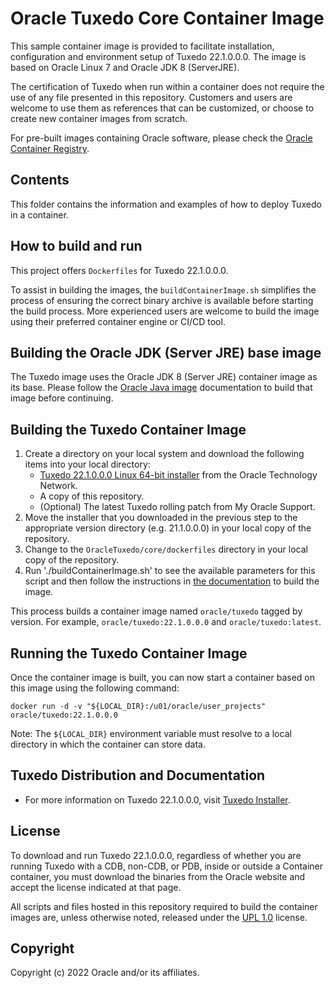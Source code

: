 # Oracle Tuxedo Core Container Image

This sample container image is provided to facilitate installation, configuration and environment setup of Tuxedo 22.1.0.0.0. The image is based on Oracle Linux 7 and Oracle JDK 8 (ServerJRE).

The certification of Tuxedo when run within a container does not require the use of any file presented in this repository. Customers and users are welcome to use them as references that can be customized, or choose to create new container images from scratch.

For pre-built images containing Oracle software, please check the [Oracle Container Registry](https://container-registry.oracle.com/).

## Contents

This folder contains the information and examples of how to deploy Tuxedo in a container.

## How to build and run

This project offers `Dockerfiles` for Tuxedo 22.1.0.0.0.

To assist in building the images, the `buildContainerImage.sh` simplifies the process of ensuring the correct binary archive is available before starting the build process. More experienced users are welcome to build the image using their preferred container engine or CI/CD tool.

## Building the Oracle JDK (Server JRE) base image

The Tuxedo image uses the Oracle JDK 8 (Server JRE) container image as its base. Please follow the [Oracle Java image](https://github.com/oracle/docker-images/blob/master/OracleJava) documentation to build that image before continuing.

## Building the Tuxedo Container Image

1. Create a directory on your local system and download the following items into your local directory:
   * [Tuxedo 22.1.0.0.0 Linux 64-bit installer](http://www.oracle.com/technetwork/middleware/tuxedo/downloads/index.html) from the Oracle Technology Network.
   * A copy of this repository.
   * (Optional) The latest Tuxedo rolling patch from My Oracle Support.
2. Move the installer that you downloaded in the previous step to the appropriate version directory (e.g. 21.1.0.0.0) in your local copy of the repository.
3. Change to the `OracleTuxedo/core/dockerfiles` directory in your local copy of the repository.
4. Run './buildContainerImage.sh' to see the available parameters for this script and then follow the instructions in  [the documentation](./dockerfiles/README.md) to build the image.

This process builds a container image named `oracle/tuxedo` tagged by version. For example, `oracle/tuxedo:22.1.0.0.0` and `oracle/tuxedo:latest`.

## Running the Tuxedo Container Image

Once the container image is built, you can now start a container based on this image using the following command:

```shell
docker run -d -v "${LOCAL_DIR}:/u01/oracle/user_projects" oracle/tuxedo:22.1.0.0.0
```

Note: The `${LOCAL_DIR}` environment variable must resolve to a local directory in which the container can store data.

## Tuxedo Distribution and Documentation

* For more information on Tuxedo 22.1.0.0.0, visit [Tuxedo Installer](http://www.oracle.com/technetwork/middleware/tuxedo/downloads/index.html).

## License

To download and run Tuxedo 22.1.0.0.0, regardless of whether you are running Tuxedo with a CDB, non-CDB, or PDB, inside or outside a Container container, you must download the binaries from the Oracle website and accept the license indicated at that page.

All scripts and files hosted in this repository required to build the container images are, unless otherwise noted, released under the [UPL 1.0](https://oss.oracle.com/licenses/upl/) license.

## Copyright

Copyright (c) 2022 Oracle and/or its affiliates.

